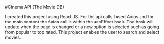 #Cinema API (The Movie DB)

I created this project using React JS. For the api calls I used Axios and for the main content the Axios call is within the useEffect hook.
The hook will update when the page is changed or a new option is selected such as going from popular to top rated.
This project enables the user to search and select movies.

